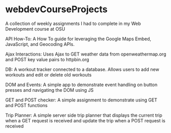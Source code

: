 # webdevCourseProjects
A collection of weekly assignments I had to complete in my Web Development course at OSU

API How-To: A How To guide for leveraging the Google Maps Embed, JavaScript, and Geocoding APIs.

Ajax Interactions: Uses Ajax to GET weather data from openweathermap.org and POST key value pairs to httpbin.org

DB: A workout tracker connected to a database. Allows users to add new workouts and edit or delete old workouts

DOM and Events: A simple app to demonstrate event handling on button presses and navigating the DOM using JS

GET and POST checker: A simple assignment to demonstrate using GET and POST functions

Trip Planner: A simple server side trip planner that displays the current trip when a GET request is received and update the trip when a POST request is received